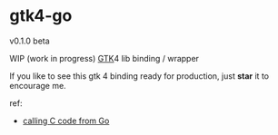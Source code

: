 # gtk4-go

v0.1.0 beta

WIP (work in progress) [GTK](https://gitlab.gnome.org/GNOME/gtk/)4 lib binding / wrapper

If you like to see this gtk 4 binding ready for production, just __star__ it to encourage me.

ref:

- [calling C code from Go](https://karthikkaranth.me/blog/calling-c-code-from-go/)
